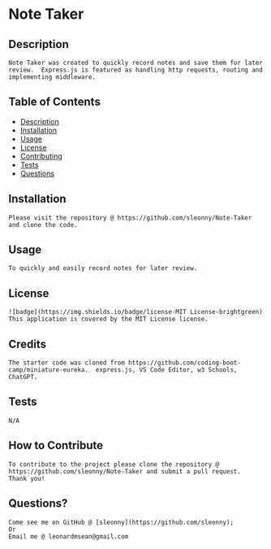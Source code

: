 # Note Taker

## Description

    Note Taker was created to quickly record notes and save them for later review.  Express.js is featured as handling http requests, routing and implementing middleware.

## Table of Contents

- [Description](#description)
- [Installation](#installation)
- [Usage](#usage)
- [License](#license)
- [Contributing](#contributing)
- [Tests](#tests)
- [Questions](#questions)

## Installation

    Please visit the repository @ https://github.com/sleonny/Note-Taker and clone the code.

## Usage

    To quickly and easily record notes for later review.

## License

    ![badge](https://img.shields.io/badge/license-MIT License-brightgreen)
    This application is covered by the MIT License license.

## Credits

    The starter code was cloned from https://github.com/coding-boot-camp/miniature-eureka.  express.js, VS Code Editor, w3 Schools, ChatGPT.

## Tests

    N/A

## How to Contribute

    To contribute to the project please clone the repository @ https://github.com/sleonny/Note-Taker and submit a pull request.  Thank you!


## Questions?

    Come see me on GitHub @ [sleonny](https://github.com/sleonny);
    Or
    Email me @ leonardmsean@gmail.com
